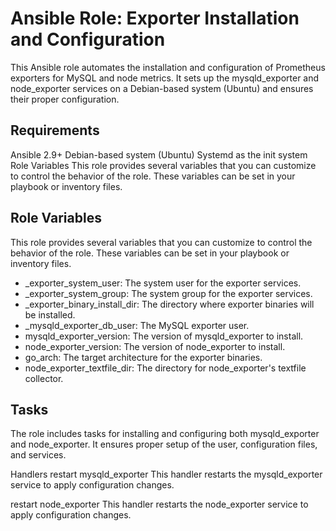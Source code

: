 # Ansible Role: Exporter Installation and Configuration
This Ansible role automates the installation and configuration of Prometheus exporters for MySQL and node metrics. It sets up the mysqld_exporter and node_exporter services on a Debian-based system (Ubuntu) and ensures their proper configuration.

## Requirements
Ansible 2.9+
Debian-based system (Ubuntu)
Systemd as the init system
Role Variables
This role provides several variables that you can customize to control the behavior of the role. These variables can be set in your playbook or inventory files.

## Role Variables
This role provides several variables that you can customize to control the behavior of the role. These variables can be set in your playbook or inventory files.

 * _exporter_system_user: The system user for the exporter services.
 * _exporter_system_group: The system group for the exporter services.
 * _exporter_binary_install_dir: The directory where exporter binaries will be installed.
 * _mysqld_exporter_db_user: The MySQL exporter user.
 * mysqld_exporter_version: The version of mysqld_exporter to install.
 * node_exporter_version: The version of node_exporter to install.
 * go_arch: The target architecture for the exporter binaries.
 * node_exporter_textfile_dir: The directory for node_exporter's textfile collector.

## Tasks
The role includes tasks for installing and configuring both mysqld_exporter and node_exporter. It ensures proper setup of the user, configuration files, and services.

Handlers
restart mysqld_exporter
This handler restarts the mysqld_exporter service to apply configuration changes.

restart node_exporter
This handler restarts the node_exporter service to apply configuration changes.